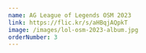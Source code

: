 ```yaml
---
name: AG League of Legends OSM 2023
link: https://flic.kr/s/aHBqjAQpkT
image: /images/lol-osm-2023-album.jpg
orderNumber: 3
---
```

